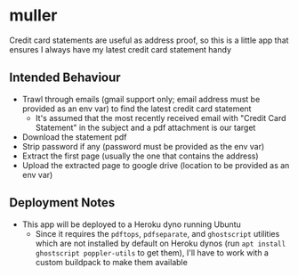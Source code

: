# muller

Credit card statements are useful as address proof, so this is a little app
that ensures I always have my latest credit card statement handy

## Intended Behaviour

- Trawl through emails (gmail support only; email address must be provided as an env var)
  to find the latest credit card statement
  - It's assumed that the most recently received email with "Credit Card Statement" in the subject
    and a pdf attachment is our target
- Download the statement pdf
- Strip password if any (password must be provided as the env var)
- Extract the first page (usually the one that contains the address)
- Upload the extracted page to google drive (location to be provided as an env var)

## Deployment Notes

- This app will be deployed to a Heroku dyno running Ubuntu
  - Since it requires the `pdftops`, `pdfseparate`, and `ghostscript`
    utilities which are not installed by default on Heroku dynos
    (run `apt install ghostscript poppler-utils` to get them),
    I'll have to work with a custom buildpack to make them available
